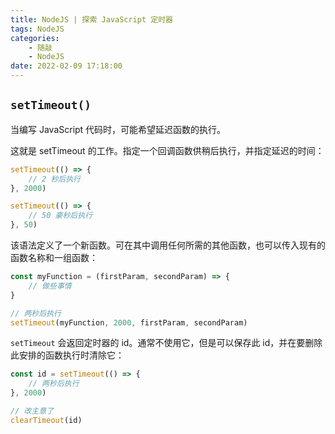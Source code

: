 ```yaml
---
title: NodeJS | 探索 JavaScript 定时器
tags: NodeJS
categories:
    - 随敲
    - NodeJS
date: 2022-02-09 17:18:00
---
```


## `setTimeout()`

当编写 JavaScript 代码时，可能希望延迟函数的执行。

这就是 setTimeout 的工作。指定一个回调函数供稍后执行，并指定延迟的时间：

```js
setTimeout(() => {
    // 2 秒后执行
}, 2000)

setTimeout(() => {
    // 50 豪秒后执行
}, 50)
```

该语法定义了一个新函数。可在其中调用任何所需的其他函数，也可以传入现有的函数名称和一组函数：

```js
const myFunction = (firstParam, secondParam) => {
    // 做些事情
}

// 两秒后执行
setTimeout(myFunction, 2000, firstParam, secondParam)
```

`setTimeout` 会返回定时器的 id。通常不使用它，但是可以保存此 id，并在要删除此安排的函数执行时清除它：

```js
const id = setTimeout(() => {
    // 两秒后执行
}, 2000)

// 改主意了
clearTimeout(id)
```
